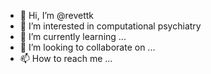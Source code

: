 - 👋 Hi, I’m @revettk
- 👀 I’m interested in computational psychiatry 
- 🌱 I’m currently learning ...
- 💞️ I’m looking to collaborate on ...
- 📫 How to reach me ...

<!---
revettk/revettk is a ✨ special ✨ repository because its `README.md` (this file) appears on your GitHub profile.
You can click the Preview link to take a look at your changes.
--->
